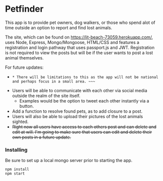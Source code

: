 # Petfinder

This app is to provide pet owners, dog walkers, or those who spend alot of time outside an option to report and find lost animals. 

The site, which can be found on https://lit-beach-73059.herokuapp.com/, uses Node, Express, Mongo/Mongoose, HTML/CSS and features a registration and login pathway that uses passport.js and JWT. Registration is not required to view the posts but will be if the user wants to post a lost animal themselves. 

For future updates:
  * ~~~I will insert a google map api where it can receive the lat and long of users and place it on a map.
    * There will be limitations to this as the app will not be national and perhaps focus in a small area. ~~~
  * Users will be able to communicate with each other via social media outside the realm of the site itself.
    * Examples would be the option to tweet each other instantly via a button.
  * Add a function to resolve found pets, as to add closure to a post.
  * Users will also be able to upload their pictures of the lost animals sighted.
  * ~~Right now all users have access to each others post and can delete and edit at will. I'm going to make sure that users can edit and delete their own posts in a future update.~~


### Installing
Be sure to set up a local mongo server prior to starting the app.
```
npm install
npm start
```
